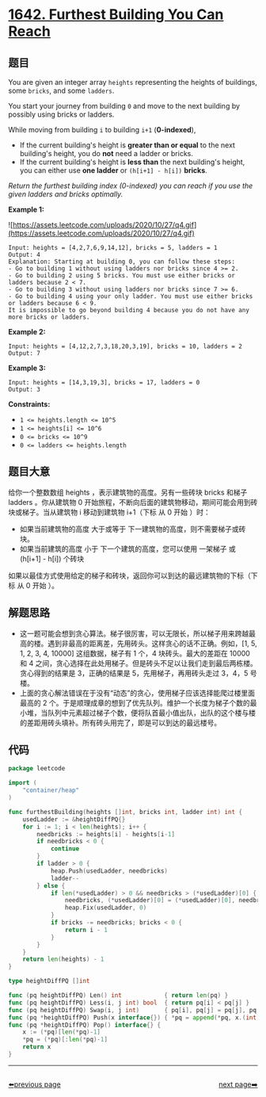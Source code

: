 # [1642. Furthest Building You Can Reach](https://leetcode.com/problems/furthest-building-you-can-reach/)


## 题目

You are given an integer array `heights` representing the heights of buildings, some `bricks`, and some `ladders`.

You start your journey from building `0` and move to the next building by possibly using bricks or ladders.

While moving from building `i` to building `i+1` (**0-indexed**),

- If the current building's height is **greater than or equal** to the next building's height, you do **not** need a ladder or bricks.
- If the current building's height is **less than** the next building's height, you can either use **one ladder** or `(h[i+1] - h[i])` **bricks**.

*Return the furthest building index (0-indexed) you can reach if you use the given ladders and bricks optimally.*

**Example 1:**

![https://assets.leetcode.com/uploads/2020/10/27/q4.gif](https://assets.leetcode.com/uploads/2020/10/27/q4.gif)

```
Input: heights = [4,2,7,6,9,14,12], bricks = 5, ladders = 1
Output: 4
Explanation: Starting at building 0, you can follow these steps:
- Go to building 1 without using ladders nor bricks since 4 >= 2.
- Go to building 2 using 5 bricks. You must use either bricks or ladders because 2 < 7.
- Go to building 3 without using ladders nor bricks since 7 >= 6.
- Go to building 4 using your only ladder. You must use either bricks or ladders because 6 < 9.
It is impossible to go beyond building 4 because you do not have any more bricks or ladders.

```

**Example 2:**

```
Input: heights = [4,12,2,7,3,18,20,3,19], bricks = 10, ladders = 2
Output: 7

```

**Example 3:**

```
Input: heights = [14,3,19,3], bricks = 17, ladders = 0
Output: 3

```

**Constraints:**

- `1 <= heights.length <= 10^5`
- `1 <= heights[i] <= 10^6`
- `0 <= bricks <= 10^9`
- `0 <= ladders <= heights.length`

## 题目大意

给你一个整数数组 heights ，表示建筑物的高度。另有一些砖块 bricks 和梯子 ladders 。你从建筑物 0 开始旅程，不断向后面的建筑物移动，期间可能会用到砖块或梯子。当从建筑物 i 移动到建筑物 i+1（下标 从 0 开始 ）时：

- 如果当前建筑物的高度 大于或等于 下一建筑物的高度，则不需要梯子或砖块。
- 如果当前建筑的高度 小于 下一个建筑的高度，您可以使用 一架梯子 或 (h[i+1] - h[i]) 个砖块

如果以最佳方式使用给定的梯子和砖块，返回你可以到达的最远建筑物的下标（下标 从 0 开始 ）。

## 解题思路

- 这一题可能会想到贪心算法。梯子很厉害，可以无限长，所以梯子用来跨越最高的楼。遇到非最高的距离差，先用砖头。这样贪心的话不正确。例如，[1, 5, 1, 2, 3, 4, 10000] 这组数据，梯子有 1 个，4 块砖头。最大的差距在 10000 和 4 之间，贪心选择在此处用梯子。但是砖头不足以让我们走到最后两栋楼。贪心得到的结果是 3，正确的结果是 5，先用梯子，再用砖头走过 3，4，5 号楼。
- 上面的贪心解法错误在于没有“动态”的贪心，使用梯子应该选择能爬过楼里面最高的 2 个。于是顺理成章的想到了优先队列。维护一个长度为梯子个数的最小堆，当队列中元素超过梯子个数，便将队首最小值出队，出队的这个楼与楼的差距用砖头填补。所有砖头用完了，即是可以到达的最远楼号。

## 代码

```go
package leetcode

import (
	"container/heap"
)

func furthestBuilding(heights []int, bricks int, ladder int) int {
	usedLadder := &heightDiffPQ{}
	for i := 1; i < len(heights); i++ {
		needbricks := heights[i] - heights[i-1]
		if needbricks < 0 {
			continue
		}
		if ladder > 0 {
			heap.Push(usedLadder, needbricks)
			ladder--
		} else {
			if len(*usedLadder) > 0 && needbricks > (*usedLadder)[0] {
				needbricks, (*usedLadder)[0] = (*usedLadder)[0], needbricks
				heap.Fix(usedLadder, 0)
			}
			if bricks -= needbricks; bricks < 0 {
				return i - 1
			}
		}
	}
	return len(heights) - 1
}

type heightDiffPQ []int

func (pq heightDiffPQ) Len() int            { return len(pq) }
func (pq heightDiffPQ) Less(i, j int) bool  { return pq[i] < pq[j] }
func (pq heightDiffPQ) Swap(i, j int)       { pq[i], pq[j] = pq[j], pq[i] }
func (pq *heightDiffPQ) Push(x interface{}) { *pq = append(*pq, x.(int)) }
func (pq *heightDiffPQ) Pop() interface{} {
	x := (*pq)[len(*pq)-1]
	*pq = (*pq)[:len(*pq)-1]
	return x
}
```



----------------------------------------------
<div style="display: flex;justify-content: space-between;align-items: center;">
<p><a href="https://books.halfrost.com/leetcode/ChapterFour/1600~1699/1641.Count-Sorted-Vowel-Strings/">⬅️previous page</a></p>
<p><a href="https://books.halfrost.com/leetcode/ChapterFour/1600~1699/1646.Get-Maximum-in-Generated-Array/">next page➡️</a></p>
</div>
